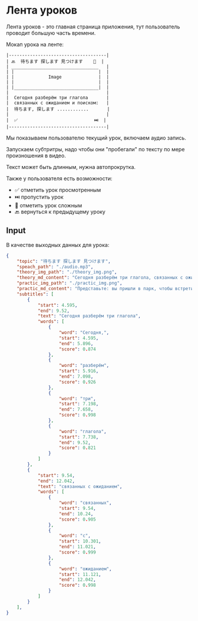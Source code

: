 # Лента уроков

Лента уроков - это главная страница приложения, тут пользователь проводит большую часть времени.

Мокап урока на ленте:

```asci
|-------------------------------------|
| 🔙  待ちます 探します 見つけます    🤯  |
| _________________________________   |
| |                                |  |
| |             Image              |  |
| |                                |  |
| |________________________________|  |
|                                     |
|  Сегодня разберём три глагола       |
|  связанных с ожиданием и поиском:   |
|  待ちます, 探します ............       |
|                                     |
|  ✅                             ⏭️  |
|-------------------------------------|
```

Мы показываем пользователю текущий урок, включаем аудио запись.

Запускаем субтритры, надо чтобы они "пробегали" по тексту по мере произношения в видео.

Текст может быть длинным, нужна автопрокрутка.

Также у пользователя есть возможности:

* ✅ отметить урок просмотренным
* ⏭️ пропустить урок
* 🤯 отметить урок сложным
* 🔙 вернуться к предыдущему уроку

## Input

В качестве выходных данных для урока:

```json
{
    "topic": "待ちます 探します 見つけます",
    "speach_path": "./audio.mp3",
    "theory_img_path": "./theory_img.png",
    "theory_md_content": "Сегодня разберём три глагола, связанных с ожиданием и поиском: 待ちます, 探します и 見つけます.....",
    "practic_img_path": "./practic_img.png",
    "practic_md_content": "Представьте: вы пришли в парк, чтобы встретиться с другом. Вы садитесь на скамейку и ждёте — 友達を待ちます....",
    "subtitles": [
        {
            "start": 4.595,
            "end": 9.52,
            "text": "Сегодня разберём три глагола",
            "words": [
                {
                    "word": "Сегодня,",
                    "start": 4.595,
                    "end": 5.896,
                    "score": 0.874
                },
                {
                    "word": "разберём",
                    "start": 5.916,
                    "end": 7.098,
                    "score": 0.926
                },
                {
                    "word": "три",
                    "start": 7.198,
                    "end": 7.658,
                    "score": 0.998
                },
                {
                    "word": "глагола",
                    "start": 7.738,
                    "end": 9.52,
                    "score": 0.821
                }
            ]
        },
        {
            "start": 9.54,
            "end": 12.042,
            "text": "связанных с ожиданием",
            "words": [
                {
                    "word": "связанных",
                    "start": 9.54,
                    "end": 10.24,
                    "score": 0.905
                },
                {
                    "word": "c",
                    "start": 10.301,
                    "end": 11.021,
                    "score": 0.999
                },
                {
                    "word": "ожиданием",
                    "start": 11.121,
                    "end": 12.042,
                    "score": 0.998
                }
            ]
        }
    ],
}
```
